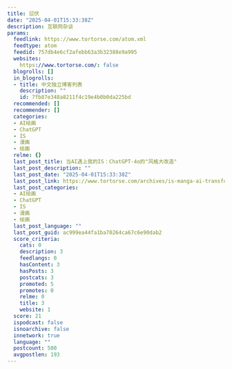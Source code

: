 ```yaml
---
title: 愆伏
date: "2025-04-01T15:33:38Z"
description: 互联网杂谈
params:
  feedlink: https://www.tortorse.com/atom.xml
  feedtype: atom
  feedid: 757db4e6cf2afebb63a3b32388e9a995
  websites:
    https://www.tortorse.com/: false
  blogrolls: []
  in_blogrolls:
  - title: 中文独立博客列表
    description: ""
    id: 7fb87e348a8211f4c19e4b0b0da225bd
  recommended: []
  recommender: []
  categories:
  - AI绘画
  - ChatGPT
  - IS
  - 漫画
  - 绘画
  relme: {}
  last_post_title: 当AI遇上我的IS：ChatGPT-4o的"风格大改造"
  last_post_description: ""
  last_post_date: "2025-04-01T15:33:38Z"
  last_post_link: https://www.tortorse.com/archives/is-manga-ai-transformation/
  last_post_categories:
  - AI绘画
  - ChatGPT
  - IS
  - 漫画
  - 绘画
  last_post_language: ""
  last_post_guid: ac999ea44fa1ba70264ca67c6e90dab2
  score_criteria:
    cats: 0
    description: 3
    feedlangs: 0
    hasContent: 3
    hasPosts: 3
    postcats: 3
    promoted: 5
    promotes: 0
    relme: 0
    title: 3
    website: 1
  score: 21
  ispodcast: false
  isnoarchive: false
  innetwork: true
  language: ""
  postcount: 500
  avgpostlen: 193
---
```


